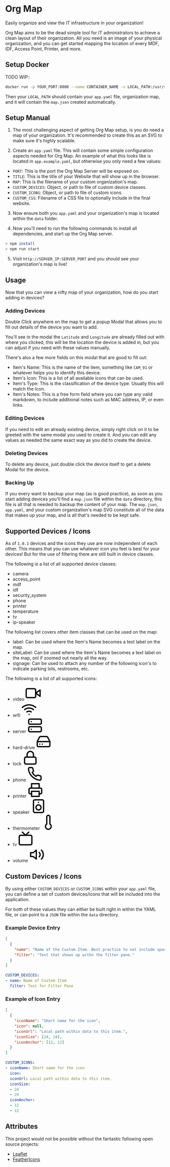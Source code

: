 # Org Map

Easily organize and view the IT infrastructure in your organization!

Org Map aims to be the dead simple tool for IT administrators to achieve a clean layout of their organization. All you need is an image of your physical organization, and you can get started mapping the location of every MDF, IDF, Access Point, Printer, and more.

## Setup Docker

TODO WIP::

```bash
docker run -p YOUR_PORT:8080 --name CONTAINER_NAME -v LOCAL_PATH:/usr/src/app/data -d ghcr.io/confused-Techie/org-map:latest
```

Then your `LOCAL_PATH` should contain your `app.yaml` file, organization map, and it will contain the `map.json` created automatically.

## Setup Manual

1. The most challenging aspect of getting Org Map setup, is you do need a map of your organization. It's recommended to create this as an SVG to make sure it's highly scalable.

2. Create an `app.yaml` file. This will contain some simple configuration aspects needed for Org Map. An example of what this looks like is located in `app.example.yaml`, but otherwise you only need a few values:

  * `PORT`: This is the port the Org Map Server will be exposed on.
  * `TITLE`: This is the title of your Website that will show up in the browser.
  * `MAP`: This is the filename of your custom organization's map.
  * `CUSTOM_DEVICES`: Object, or path to file of custom device classes.
  * `CUSTOM_ICONS`: Object, or path to file of custom icons.
  * `CUSTOM_CSS`: Filename of a CSS file to optionally include in the final website.

3. Now ensure both you `app.yaml` and your organization's map is located within the `data` folder.

4. Now you'll need to run the following commands to install all dependencies, and start up the Org Map server.

```bash
> npm install
> npm run start
```

5. Visit `http://SERVER_IP:SERVER_PORT` and you should see your organization's map is live!

## Usage

Now that you can view a nifty map of your organization, how do you start adding in devices?

### Adding Devices

Double Click anywhere on the map to get a popup Modal that allows you to fill out details of the device you want to add.

You'll see in the modal the `Latitude` and `Longitude` are already filled out with where you clicked, this will be the location the device is added in, but you can adjust if you need with these values manually.

There's also a few more fields on this modal that are good to fill out:

  * Item's Name: This is the name of the item, something like `CAM_01` or whatever helps you to identify this device.
  * Item's Icon: This is a list of all available icons that can be used.
  * Item's Type: This is the classification of the device type. Usually this will match the Icon.
  * Item's Notes: This is a free form field where you can type any valid markdown, to include additional notes such as MAC address, IP, or even links.

### Editing Devices

If you need to edit an already existing device, simply right click on it to be greeted with the same modal you used to create it. And you can edit any values as needed the same exact way as you did to create the device.

### Deleting Devices

To delete any device, just double click the device itself to get a delete Modal for the device.

### Backing Up

If you every want to backup your map (as is good practice), as soon as you start adding devices you'll find a `map.json` file within the `data` directory, this file is all that is needed to backup the content of your map. The `map.json`, `app.yaml`, and your custom organization's map SVG constitute all of the data that makes up your map, and is all that's needed to be kept safe.

## Supported Devices / Icons

As of `1.0.1` devices and the icons they use are now independent of each other. This means that you can use whatever icon you feel is best for your devices! But for the use of filtering there are still built in device classes.

The following is a list of all supported device classes:

  * camera
  * access_point
  * mdf
  * idf
  * security_system
  * phone
  * printer
  * temperature
  * tv
  * ip-speaker

The following list covers other item classes that can be used on the map:

  * label: Can be used where the Item's Name becomes a text label on the map.
  * siteLabel: Can be used where the Item's Name becomes a text label on the map, onl if zoomed out nearly all the way.
  * signage: Can be used to attach any number of the following icon's to indicate parking lots, restrooms, etc.

The following is a list of all supported icons:

  * video ![video](./static/assets/video.svg)
  * wifi ![wifi](./static/assets/wifi.svg)
  * server ![server](./static/assets/server.svg)
  * hard-drive ![hard-drive](./static/assets/hard-drive.svg)
  * lock ![lock](./static/assets/lock.svg)
  * phone ![phone](./static/assets/phone.svg)
  * printer ![printer](./static/assets/printer.svg)
  * speaker ![speaker](./static/assets/speaker.svg)
  * thermometer ![thermometer](./static/assets/thermometer.svg)
  * tv ![tv](./static/assets/tv.svg)
  * volume ![volume](./static/assets/volume-2.svg)

## Custom Devices / Icons

By using either `CUSTOM_DEVICES` or `CUSTOM_ICONS` within your `app.yaml` file, you can define a set of custom devices/icons that will be included into the application.

For both of these values they can either be built right in within the YAML file, or can point to a `JSON` file within the `data` directory.

### Example Device Entry

```json
[
  {
    "name": "Name of the Custom Item. Best practice to not include spaces or special characters",
    "filter": "Text that shows up withn the filter pane."
  }
]
```

```yaml
CUSTOM_DEVICES:
- name: Name of Custom Item
  filter: Text for Filter Pane
```

### Example of Icon Entry

```json
[
  {
    "iconName": "Short name for the icon",
    "icon": null,
    "iconUrl": "Local path within data to this item.",
    "iconSize": [24, 24],
    "iconAnchor": [12, 12]
  }
]
```

```yaml
CUSTOM_ICONS:
- iconName: Short name for the icon
  icon:
  iconUrl: Local path within data to this item.
  iconSize:
  - 24
  - 24
  iconAnchor:
  - 12
  - 12
```

## Attributes

This project would not be possible without the fantastic following open source projects:

  * [Leaflet](https://leafletjs.com/)
  * [FeatherIcons](https://feathericons.com/)

